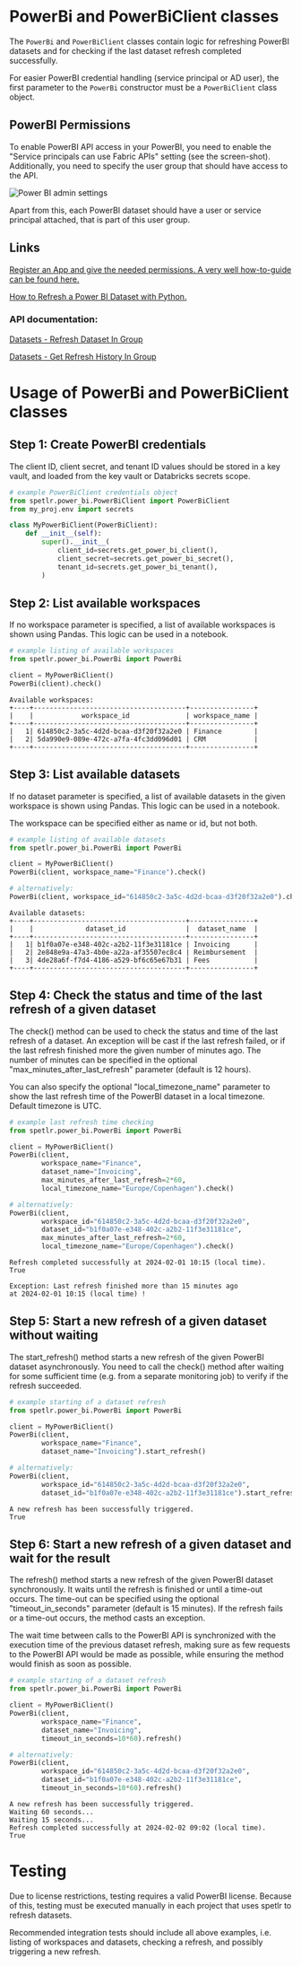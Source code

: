 
# PowerBi and PowerBiClient classes

The `PowerBi` and `PowerBiClient` classes contain logic for refreshing
PowerBI datasets and for checking if the last dataset refresh completed
successfully. 

For easier PowerBI credential handling (service principal or AD user),
the first parameter to the `PowerBi` constructor must be a `PowerBiClient`
class object. 

## PowerBI Permissions

To enable PowerBI API access in your PowerBI, you need to enable
the "Service principals can use Fabric APIs" setting (see the screen-shot).
Additionally, you need to specify the user group that should have access 
to the API.

![Power BI admin settings](./admin_settings.png)

Apart from this, each PowerBI dataset should have a user or service principal
attached, that is part of this user group.


## Links

[Register an App and give the needed permissions. A very well how-to-guide can be found here.](https://www.sqlshack.com/how-to-access-power-bi-rest-apis-programmatically/)

[How to Refresh a Power BI Dataset with Python.](https://pbi-guy.com/2022/01/07/refresh-a-power-bi-dataset-with-python/)

### API documentation:

[Datasets - Refresh Dataset In Group](https://learn.microsoft.com/en-us/rest/api/power-bi/datasets/refresh-dataset-in-group)

[Datasets - Get Refresh History In Group](https://learn.microsoft.com/en-us/rest/api/power-bi/datasets/get-refresh-history-in-group)


# Usage of PowerBi and PowerBiClient classes

## Step 1: Create PowerBI credentials

The client ID, client secret, and tenant ID values should be stored in a key vault,
and loaded from the key vault or Databricks secrets scope.

```python
# example PowerBiClient credentials object
from spetlr.power_bi.PowerBiClient import PowerBiClient 
from my_proj.env import secrets

class MyPowerBiClient(PowerBiClient):
    def __init__(self):
        super().__init__(
            client_id=secrets.get_power_bi_client(),
            client_secret=secrets.get_power_bi_secret(),
            tenant_id=secrets.get_power_bi_tenant(),
        )
```

## Step 2: List available workspaces

If no workspace parameter is specified, a list of available workspaces
is shown using Pandas. This logic can be used in a notebook.

```python
# example listing of available workspaces
from spetlr.power_bi.PowerBi import PowerBi 

client = MyPowerBiClient()
PowerBi(client).check()
```

```
Available workspaces:   
+----+--------------------------------------+----------------+
|    |            workspace_id              | workspace_name |
+----+--------------------------------------+----------------+
|   1| 614850c2-3a5c-4d2d-bcaa-d3f20f32a2e0 | Finance        |
|   2| 5da990e9-089e-472c-a7fa-4fc3dd096d01 | CRM            |
+----+--------------------------------------+----------------+
```

## Step 3: List available datasets

If no dataset parameter is specified, a list of available datasets
in the given workspace is shown using Pandas.
This logic can be used in a notebook.

The workspace can be specified either as name or id, but not both.

```python
# example listing of available datasets
from spetlr.power_bi.PowerBi import PowerBi 

client = MyPowerBiClient()
PowerBi(client, workspace_name="Finance").check()

# alternatively:
PowerBi(client, workspace_id="614850c2-3a5c-4d2d-bcaa-d3f20f32a2e0").check()
```

```
Available datasets:
+----+--------------------------------------+----------------+
|    |             dataset_id               |  dataset_name  |
+----+--------------------------------------+----------------+
|   1| b1f0a07e-e348-402c-a2b2-11f3e31181ce | Invoicing      |
|   2| 2e848e9a-47a3-4b0e-a22a-af35507ec8c4 | Reimbursement  |
|   3| 4de28a6f-f7d4-4186-a529-bf6c65e67b31 | Fees           |
+----+--------------------------------------+----------------+
```

## Step 4: Check the status and time of the last refresh of a given dataset

The check() method can be used to check the status and time of the last
refresh of a dataset. An exception will be cast if the last refresh failed,
or if the last refresh finished more the given number of minutes ago.
The number of minutes can be specified in the optional
"max_minutes_after_last_refresh" parameter (default is 12 hours).

You can also specify the optional "local_timezone_name" parameter to show
the last refresh time of the PowerBI dataset in a local timezone.
Default timezone is UTC.

```python
# example last refresh time checking
from spetlr.power_bi.PowerBi import PowerBi 

client = MyPowerBiClient()
PowerBi(client,
        workspace_name="Finance",
        dataset_name="Invoicing",
        max_minutes_after_last_refresh=2*60,
        local_timezone_name="Europe/Copenhagen").check()

# alternatively:
PowerBi(client,
        workspace_id="614850c2-3a5c-4d2d-bcaa-d3f20f32a2e0",
        dataset_id="b1f0a07e-e348-402c-a2b2-11f3e31181ce",
        max_minutes_after_last_refresh=2*60,
        local_timezone_name="Europe/Copenhagen").check()
```

```
Refresh completed successfully at 2024-02-01 10:15 (local time).
True   
```

```
Exception: Last refresh finished more than 15 minutes ago
at 2024-02-01 10:15 (local time) !
```

## Step 5: Start a new refresh of a given dataset without waiting

The start_refresh() method starts a new refresh of the given PowerBI
dataset asynchronously. You need to call the check() method after waiting
for some sufficient time (e.g. from a separate monitoring job) to verify
if the refresh succeeded.

```python
# example starting of a dataset refresh
from spetlr.power_bi.PowerBi import PowerBi 

client = MyPowerBiClient()
PowerBi(client,
        workspace_name="Finance",
        dataset_name="Invoicing").start_refresh()

# alternatively:
PowerBi(client,
        workspace_id="614850c2-3a5c-4d2d-bcaa-d3f20f32a2e0",
        dataset_id="b1f0a07e-e348-402c-a2b2-11f3e31181ce").start_refresh()
```

```
A new refresh has been successfully triggered.
True
```

## Step 6: Start a new refresh of a given dataset and wait for the result

The refresh() method starts a new refresh of the given PowerBI dataset
synchronously. It waits until the refresh is finished or until a time-out
occurs. The time-out can be specified using the optional "timeout_in_seconds"
parameter (default is 15 minutes). 
If the refresh fails or a time-out occurs, the method casts an exception.

The wait time between calls to the PowerBI API is synchronized with the
execution time of the previous dataset refresh, making sure as few requests
to the PowerBI API would be made as possible, while ensuring the method
would finish as soon as possible.

```python
# example starting of a dataset refresh
from spetlr.power_bi.PowerBi import PowerBi 

client = MyPowerBiClient()
PowerBi(client,
        workspace_name="Finance",
        dataset_name="Invoicing",
        timeout_in_seconds=10*60).refresh()

# alternatively:
PowerBi(client,
        workspace_id="614850c2-3a5c-4d2d-bcaa-d3f20f32a2e0",
        dataset_id="b1f0a07e-e348-402c-a2b2-11f3e31181ce",
        timeout_in_seconds=10*60).refresh()
```

```
A new refresh has been successfully triggered.
Waiting 60 seconds...
Waiting 15 seconds...
Refresh completed successfully at 2024-02-02 09:02 (local time).
True
```

# Testing

Due to license restrictions, testing requires a valid PowerBI license.
Because of this, testing must be executed manually in each project
that uses spetlr to refresh datasets.

Recommended integration tests should include all above examples, i.e. 
listing of workspaces and datasets, checking a refresh, and possibly
triggering a new refresh.
